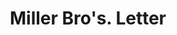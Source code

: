 ---
doi: 10.7916/D8KH20C5
date_other: '1870'
date_other_textual: 1870-1879
form: correspondence
genre:
- Letters (correspondence)
name:
- Miller Bro's
object_in_context_url: https://biggert.cul.columbia.edu/items/view/ave_biggert_01070
subject_hierarchical_geographic:
- New York, New York, United States
subject_name:
- Miller Bro's
title: Miller Bro's. Letter
sort_title: Miller Bro's. Letter
call_number: ave_biggert_01070
coordinates:
- 40.71277777777778,-74.00583333333333
pid: ave_biggert_01070
identifiers: ave_biggert_01070
thumbnail: https://derivativo-3.library.columbia.edu/iiif/2/ldpd:344325/full/!256,256/0/native.jpg
permalink: /biggert/ave_biggert_01070/
layout: iiif-image-page
---